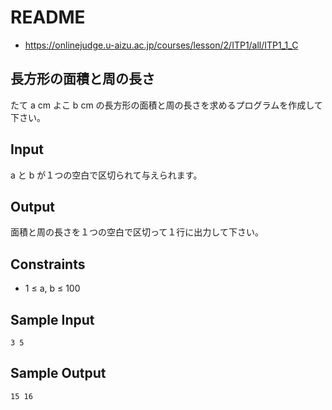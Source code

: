 # README
- <https://onlinejudge.u-aizu.ac.jp/courses/lesson/2/ITP1/all/ITP1_1_C>
## 長方形の面積と周の長さ
たて a cm よこ b cm の長方形の面積と周の長さを求めるプログラムを作成して下さい。
## Input
a と b が１つの空白で区切られて与えられます。
## Output
面積と周の長さを１つの空白で区切って１行に出力して下さい。
## Constraints
- 1 ≤ a, b ≤ 100
## Sample Input
```
3 5
```
## Sample Output
```
15 16
```


